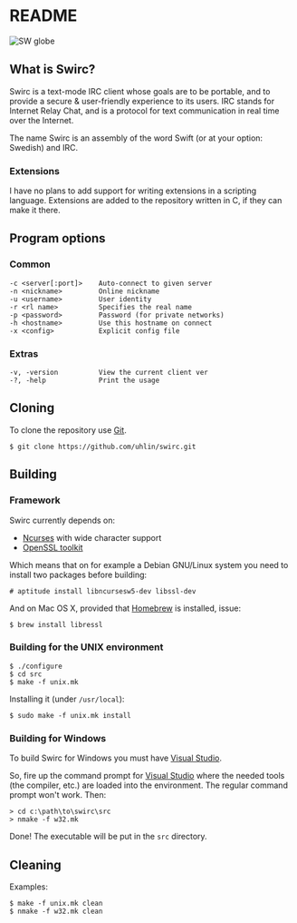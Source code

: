# README #

![SW globe](https://dataswamp.org/~markus/swirc/gfx/sw-globe.png)

## What is Swirc? ##

Swirc is a text-mode IRC client whose goals are to be portable, and to
provide a secure & user-friendly experience to its users.  IRC stands
for Internet Relay Chat, and is a protocol for text communication in
real time over the Internet.

The name Swirc is an assembly of the word Swift (or at your option:
Swedish) and IRC.

### Extensions ###

I have no plans to add support for writing extensions in a scripting
language. Extensions are added to the repository written in C, if they
can make it there.

## Program options ##

### Common ###

    -c <server[:port]>    Auto-connect to given server
    -n <nickname>         Online nickname
    -u <username>         User identity
    -r <rl name>          Specifies the real name
    -p <password>         Password (for private networks)
    -h <hostname>         Use this hostname on connect
    -x <config>           Explicit config file

### Extras ###

    -v, -version          View the current client ver
    -?, -help             Print the usage

## Cloning ##

To clone the repository use [Git](https://git-scm.com).

    $ git clone https://github.com/uhlin/swirc.git

## Building ##

### Framework ###

Swirc currently depends on:

* [Ncurses](https://www.gnu.org/software/ncurses/ncurses.html) with wide character support
* [OpenSSL toolkit](https://www.openssl.org)

Which means that on for example a Debian GNU/Linux system you need to
install two packages before building:

    # aptitude install libncursesw5-dev libssl-dev

And on Mac OS X, provided that [Homebrew](http://brew.sh/) is
installed, issue:

    $ brew install libressl

### Building for the UNIX environment ###

    $ ./configure
    $ cd src
    $ make -f unix.mk

Installing it (under `/usr/local`):

    $ sudo make -f unix.mk install

### Building for Windows ###

To build Swirc for Windows you must have [Visual Studio](http://www.visualstudio.com/).

So, fire up the command prompt for [Visual Studio](http://www.visualstudio.com/)
where the needed tools (the compiler, etc.) are loaded into the
environment. The regular command prompt won't work. Then:

    > cd c:\path\to\swirc\src
    > nmake -f w32.mk

Done! The executable will be put in the `src` directory.

## Cleaning ##

Examples:

    $ make -f unix.mk clean
    $ nmake -f w32.mk clean
